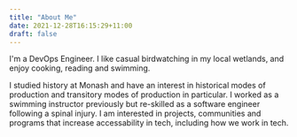 ```yaml
---
title: "About Me"
date: 2021-12-28T16:15:29+11:00
draft: false
---
```


I'm a DevOps Engineer. I like casual birdwatching in my local wetlands, and enjoy cooking, reading and swimming. 

I studied history at Monash and have an interest in historical modes of production and transitory modes of production in particular. I worked as a swimming instructor previously but re-skilled as a software engineer following a spinal injury. I am interested in projects, communities and programs that increase accessability in tech, including how we work in tech.
